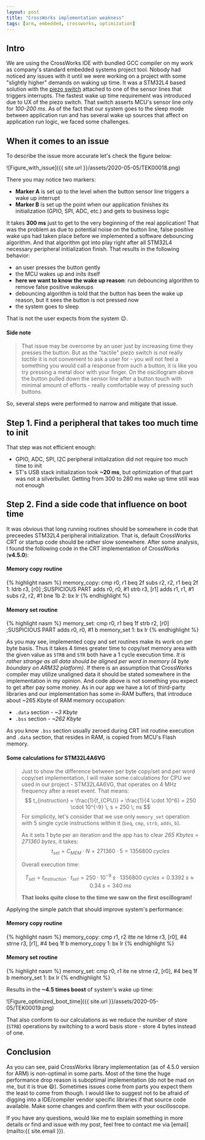 ```yaml
---
layout: post
title: "CrossWorks implementation weakness"
tags: [arm, embedded, crossworks, optimization]
---
```


## Intro

We are using the CrossWorks IDE with bundled GCC compiler on my work as company's standard embedded systems project tool. 
Nobody had noticed any issues with it until we were working on a project with some "slightly higher" demands on waking up time.
It was a STM32L4 based solution with the [piezo switch][piezo_switch] attached to one of the sensor lines that triggers interrupts. The fastest 
wake up time requirement was introduced due to UX of the piezo switch. That switch asserts MCU's sensor line only for _100-200 ms_.
As of the fact that our system goes to the sleep mode between application run and has several wake up sources that affect on application run logic, we faced some challenges.

## When it comes to an issue

To describe the issue more accurate let's check the figure below:

![Figure_with_issue]({{ site.url }}/assets/2020-05-05/TEK00018.png)

There you may notice two markers:

- **Marker A** is set up to the level when the button sensor line triggers a wake up interrupt
- **Marker B** is set up the point when our application finishes its initialization (GPIO, SPI, ADC, etc.) and gets to business logic

It takes **300 ms** just to get to the very beginning of the real application! That was the problem as due to potential noise on the button line,
false positive wake ups had taken place before we implemented a software debouncing algorithm. And that algorithm got into play right after all
STM32L4 necessary peripheral initialization finish. That results in the following behavior:
- an user presses the button gently
- the MCU wakes up and inits itself
- **here we want to know the wake up reason**: run debouncing algorithm to remove false positive wakeups
- debouncing algorithm is told that the button has been the wake up reason, but it sees the button is not pressed now
- the system goes to sleep

That is not the user expects from the system :wink:.

#### Side note

> That issue may be overcome by an user just by increasing time they presses the button. But as the "tactile" piezo switch is not
> really _tactile_ it is not convenient to ask a user for - you will not feel a something you would call a response from such a button,
> it is like you try pressing a metal door with your finger. On the oscillogram above the button pulled down the sensor line after
> a button touch with minimal amount of efforts - really comfortable way of pressing such buttons.

So, several steps were performed to narrow and mitigate that issue.

## Step 1. Find a peripheral that takes too much time to init

That step was not efficient enough:

- GPIO, ADC, SPI, I2C peripheral initialization did not require too much time to init
- ST's USB stack initialization took **~20 ms**, but optimization of that part was not a silverbullet. Getting from 300 to 280 ms wake up time
still was not enough

## Step 2. Find a side code that influence on boot time

It was obvious that long running routines should be somewhere in code that preceedes STM32L4 peripheral initialization.
That is, default CrossWorks CRT or startup code should be rather slow somewhere. After some analysis, I found the following code
in the CRT implementation of CrossWorks (**v4.5.0**):

#### Memory copy routine

{% highlight nasm %}
memory_copy:
    cmp r0, r1
    beq 2f
    subs r2, r2, r1
    beq 2f
1:
    ldrb r3, [r0] ;SUSPICIOUS PART
    adds r0, r0, #1
    strb r3, [r1]
    adds r1, r1, #1
    subs r2, r2, #1
    bne 1b
2:
    bx lr
{% endhighlight %}

#### Memory set routine

{% highlight nasm %}
memory_set:
    cmp r0, r1
    beq 1f
    strb r2, [r0] ;SUSPICIOUS PART
    adds r0, r0, #1
    b memory_set
1:
    bx lr
{% endhighlight %}

As you may see, implemented copy and set routines make its work on per byte basis. Thus it takes 4 times greater time to copy/set memory area
with the given value as `STRB` and `STR` both have a 1 cycle execution time. _It is rather strange as all data should be aligned
per word in memory (4 byte boundary on ARM32 platform)_. If there is an assumption that CrossWorks compiler may utilize unaligned data
it should be stated somewhere in the implementation in my opinion. And code above is not something you expect to get after pay some money.
As in our app we have a lot of third-party libraries and our implementation has some in-RAM buffers, that introduce about ~265 Kbyte of RAM memory occupation:
- `.data` section - _~3 Kbyte_
- `.bss` section - _~262 Kbyte_

As you know `.bss` section usually zeroed during CRT init routine execution and `.data` section, that resides in RAM,
is copied from MCU's Flash memory.

#### Some calculations for STM32L4A6VG

> Just to show the difference between per byte copy/set and per word copy/set implementation, I will make some calculations for CPU we used in
> our project - STM32L4A6VG, that operates on 4 MHz frequency after a reset event. That means:
> $$ t_{instruction} = \frac{1}{f_{CPU}} = \frac{1}{4 \cdot 10^6} = 250 \cdot 10^{-9} \; s = 250 \; ns $$
> For simplicity, let's consider that we use only `memory_set` operation with 5 single cycle instructions within it (`beq`, `cmp`, `strb`, `adds`, `b`).
>
> As it sets 1 byte per an iteration and the app has to clear _265 Kbytes = 271360 bytes_, it takes:
> $$ t_{set} = C_{MEM} \cdot N = 271360 \cdot 5 = 1356800 \; cycles$$
>
> Overall execution time:
>
> $$ T_{set} = t_{instruction} \cdot t_{set} = 250 \cdot 10^{-9} \; s \cdot 1356800 \; cycles = 0.3392 \; s \approx 0.34 \; s = 340 \; ms $$
>
> **That looks quite close to the time we saw on the first oscillogram!**

Applying the simple patch that should improve system's performance:

#### Memory copy routine

{% highlight nasm %}
memory_copy:
    cmp r1, r2
    itte ne
    ldrne r3, [r0], #4
    strne r3, [r1], #4
    beq 1f
    b memory_copy
1:
    bx lr
{% endhighlight %}

#### Memory set routine

{% highlight nasm %}
memory_set:
    cmp r0, r1
    ite ne
    strne r2, [r0], #4
    beq 1f
    b memory_set
1:
    bx lr
{% endhighlight %}

Results in the **~4.5 times boost** of system's wake up time:

![Figure_optimized_boot_time]({{ site.url }}/assets/2020-05-05/TEK00019.png)

That also conform to our calculations as we reduce the number of store (`STRB`) operations by switching to a word basis store - store 4 bytes instead of one.

## Conclusion

As you can see, paid CrossWorks library implementation (as of 4.5.0 version for ARM) is non-optimal in some parts. 
Most of the time the huge performance drop reason is suboptimal implementation (do not be mad on me, but it is true :smile:).
Sometimes issues come from parts you expect them the least to come from though. I would like to suggest not to be afraid of
digging into a IDE/compiler vendor specific libraries if that source code available.
Make some changes and confirm them with your oscilloscope.

If you have any questions, would like me to explain something in more details or find and issue with my post, feel free to contact me via [email](mailto:{{ site.email }}).

[piezo_switch]: https://www.barantec.com/product/sbr11/#1521537503478-81da1b33-beeb
